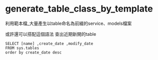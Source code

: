 # generate_table_class_by_template
利用範本檔_大量產生以table命名為前綴的service、models檔案



或許還可以搭配這個語法 查出近期新開的table

```
SELECT [name] ,create_date ,modify_date
FROM sys.tables
order by create_date desc
```
